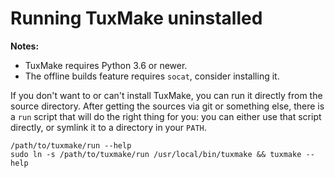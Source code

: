 # Running TuxMake uninstalled

**Notes:**

- TuxMake requires Python 3.6 or newer.
- The offline builds feature requires `socat`, consider installing it.

If you don't want to or can't install TuxMake, you can run it directly from the
source directory. After getting the sources via git or something else, there is
a `run` script that will do the right thing for you: you can either use that
script directly, or symlink it to a directory in your `PATH`.

```
/path/to/tuxmake/run --help
sudo ln -s /path/to/tuxmake/run /usr/local/bin/tuxmake && tuxmake --help
```
